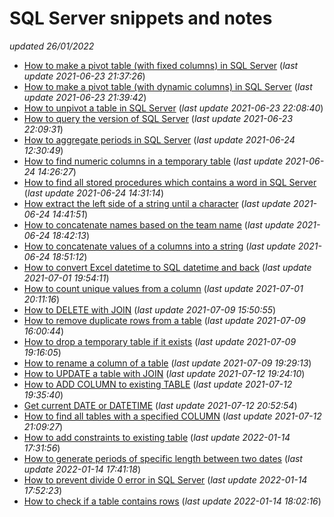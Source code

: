 # SQL Server snippets and notes
*updated 26/01/2022*

- [How to make a pivot table (with fixed columns) in SQL Server](https://www.simboli.eu/p.php?URL_short=SQL_Server_PIVOT_fixed_columns) (*last update 2021-06-23 21:37:26*)
- [How to make a pivot table (with dynamic columns) in SQL Server](https://www.simboli.eu/p.php?URL_short=SQL_Server_PIVOT_dynamic_columns) (*last update 2021-06-23 21:39:42*)
- [How to unpivot a table in SQL Server](https://www.simboli.eu/p.php?URL_short=SQL_Server_UNPIVOT_table) (*last update 2021-06-23 22:08:40*)
- [How to query the version of SQL Server](https://www.simboli.eu/p.php?URL_short=Query_SQL_Server_version_detailed) (*last update 2021-06-23 22:09:31*)
- [How to aggregate periods in SQL Server](https://www.simboli.eu/p.php?URL_short=SQL_Server_aggregate_periods_start_end) (*last update 2021-06-24 12:30:49*)
- [How to find numeric columns in a temporary table](https://www.simboli.eu/p.php?URL_short=FIND_NUMERIC_COLUMNS_SQL_SERVER_TEMP) (*last update 2021-06-24 14:26:27*)
- [How to find all stored procedures which contains a word in SQL Server](https://www.simboli.eu/p.php?URL_short=FIND_TEXT_IN_STORED_PROCEDURES_SQL_SERVER) (*last update 2021-06-24 14:31:14*)
- [How extract the left side of a string until a character](https://www.simboli.eu/p.php?URL_short=EXTRACT_LEFT_PART_STRING_UNTIL_CHARACTER_SQL_SERVER) (*last update 2021-06-24 14:41:51*)
- [How to concatenate names based on the team name](https://www.simboli.eu/p.php?URL_short=CONCATENATE_COLUMN_BASED_ANOTHER_COLUMN_SQL_SERVER) (*last update 2021-06-24 18:42:13*)
- [How to concatenate values of a columns into a string](https://www.simboli.eu/p.php?URL_short=CONCATENATE_VALUES_OF_COLUMN_INTO_STRING_SQL_SERVER) (*last update 2021-06-24 18:51:12*)
- [How to convert Excel datetime to SQL datetime and back](https://www.simboli.eu/p.php?URL_short=CONVERT_EXCEL_DATETIME_TO_SQL_DATETIME_AND_BACK) (*last update 2021-07-01 19:54:11*)
- [How to count unique values from a column](https://www.simboli.eu/p.php?URL_short=How_to_count_unique_values_from_a_column) (*last update 2021-07-01 20:11:16*)
- [How to DELETE with JOIN](https://www.simboli.eu/p.php?URL_short=DELETE_TABLE_JOIN_SQL_SERVER) (*last update 2021-07-09 15:50:55*)
- [How to remove duplicate rows from a table](https://www.simboli.eu/p.php?URL_short=SQL_SERVER_REMOVE_DUPLCIATES_ROW_CERTAIN_COLUMNS) (*last update 2021-07-09 16:00:44*)
- [How to drop a temporary table if it exists](https://www.simboli.eu/p.php?URL_short=DROP_TEMP_TABLE_IF_EXISTS) (*last update 2021-07-09 19:16:05*)
- [How to rename a column of a table](https://www.simboli.eu/p.php?URL_short=HOW_TO_RENAME_COLUMN_OF_TABLE) (*last update 2021-07-09 19:29:13*)
- [How to UPDATE a table with JOIN](https://www.simboli.eu/p.php?URL_short=UPDATE_TABLE_WITH_JOIN_SQL_SERVER) (*last update 2021-07-12 19:24:10*)
- [How to ADD COLUMN to existing TABLE](https://www.simboli.eu/p.php?URL_short=ADD_COLUMN_SQL_SERVER_TABLE) (*last update 2021-07-12 19:35:40*)
- [Get current DATE or DATETIME](https://www.simboli.eu/p.php?URL_short=Get_current_DATE_DATETIME_UTC_SQL_SERVER) (*last update 2021-07-12 20:52:54*)
- [How to find all tables with a specified COLUMN](https://www.simboli.eu/p.php?URL_short=Find_tables_with_specified_column) (*last update 2021-07-12 21:09:27*)
- [How to add constraints to existing table](https://www.simboli.eu/p.php?URL_short=ADD_CONSTRAINTS_EXISTING_TABLE_SQL_SERVER) (*last update 2022-01-14 17:31:56*)
- [How to generate periods of specific length between two dates](https://www.simboli.eu/p.php?URL_short=GENERATE_SQL_ROWS_SPECIFIED_PERIOD_TIME_BETWEEN_START_END) (*last update 2022-01-14 17:41:18*)
- [How to prevent divide 0 error in SQL Server](https://www.simboli.eu/p.php?URL_short=PREVENT_DIVISION_ZERO_SQL) (*last update 2022-01-14 17:52:23*)
- [How to check if a table contains rows](https://www.simboli.eu/p.php?URL_short=CHECK_IF_TABLE_HAS_ROWS_SQL_SERVER) (*last update 2022-01-14 18:02:16*)
